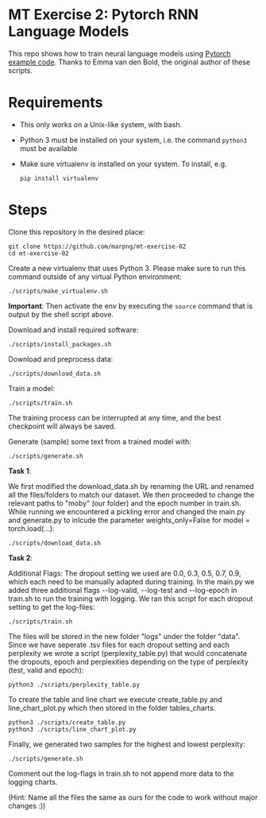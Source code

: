 # MT Exercise 2: Pytorch RNN Language Models

This repo shows how to train neural language models using [Pytorch example code](https://github.com/pytorch/examples/tree/master/word_language_model). Thanks to Emma van den Bold, the original author of these scripts. 

# Requirements

- This only works on a Unix-like system, with bash.
- Python 3 must be installed on your system, i.e. the command `python3` must be available
- Make sure virtualenv is installed on your system. To install, e.g.

    `pip install virtualenv`

# Steps

Clone this repository in the desired place:

    git clone https://github.com/marpng/mt-exercise-02
    cd mt-exercise-02

Create a new virtualenv that uses Python 3. Please make sure to run this command outside of any virtual Python environment:

    ./scripts/make_virtualenv.sh

**Important**: Then activate the env by executing the `source` command that is output by the shell script above.

Download and install required software:

    ./scripts/install_packages.sh

Download and preprocess data:

    ./scripts/download_data.sh

Train a model:

    ./scripts/train.sh

The training process can be interrupted at any time, and the best checkpoint will always be saved.

Generate (sample) some text from a trained model with:

    ./scripts/generate.sh


**Task 1**:

We first modified the download_data.sh by renaming the URL and renamed all the files/folders to match our dataset.
We then proceeded to change the relevant paths to "moby" (our folder) and the epoch number in train.sh. While running we encountered a pickling error and changed the main.py and generate.py to inlcude the parameter weights_only=False for model = torch.load(...):

    ./scripts/download_data.sh

**Task 2**:
 
Additional Flags:
The dropout setting we used are 0.0, 0.3, 0.5, 0.7, 0.9, which each need to be manually adapted during training.
In the main.py we added three additional flags --log-valid, --log-test and --log-epoch in train.sh to run the training with logging. We ran this script for each dropout setting to get the log-files:

    ./scripts/train.sh

The files will be stored in the new folder "logs" under the folder "data".
Since we have seperate .tsv files for each dropout setting and each perplexity we wrote a script (perplexity_table.py) that would concatenate the dropouts, epoch and perplexities depending on the type of perplexity (test, valid and epoch):

    python3 ./scripts/perplexity_table.py

To create the table and line chart we execute create_table.py and line_chart_plot.py which then stored in the folder tables_charts.

    python3 ./scripts/create_table.py
    python3 ./scripts/line_chart_plot.py

Finally, we generated two samples for the highest and lowest perplexity:

    ./scripts/generate.sh

Comment out the log-flags in train.sh to not append more data to the logging charts.  





(Hint: Name all the files the same as ours for the code to work without major changes :))